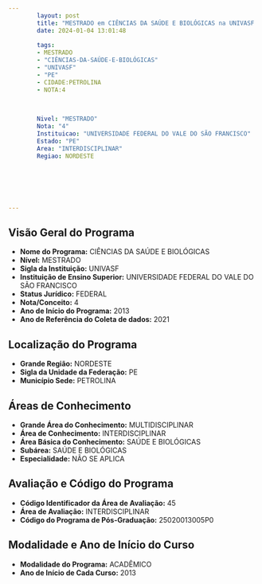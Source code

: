 ```yaml
---
        layout: post
        title: "MESTRADO em CIÊNCIAS DA SAÚDE E BIOLÓGICAS na UNIVASF  "
        date: 2024-01-04 13:01:48
     
        tags:
        - MESTRADO
        - "CIÊNCIAS-DA-SAÚDE-E-BIOLÓGICAS"
        - "UNIVASF"
        - "PE"
        - CIDADE:PETROLINA
        - NOTA:4
        
       

        Nivel: "MESTRADO"
        Nota: "4"
        Instituicao: "UNIVERSIDADE FEDERAL DO VALE DO SÃO FRANCISCO"
        Estado: "PE"
        Area: "INTERDISCIPLINAR"
        Regiao: NORDESTE
        
        
        
        
        
        
---
```

## Visão Geral do Programa
- **Nome do Programa:** CIÊNCIAS DA SAÚDE E BIOLÓGICAS
- **Nível:** MESTRADO
- **Sigla da Instituição:** UNIVASF
- **Instituição de Ensino Superior:** UNIVERSIDADE FEDERAL DO VALE DO SÃO FRANCISCO
- **Status Jurídico:** FEDERAL
- **Nota/Conceito:** 4
- **Ano de Início do Programa:** 2013
- **Ano de Referência do Coleta de dados:** 2021

## Localização do Programa
- **Grande Região:** NORDESTE
- **Sigla da Unidade da Federação:** PE
- **Município Sede:** PETROLINA

## Áreas de Conhecimento
- **Grande Área do Conhecimento:** MULTIDISCIPLINAR
- **Área de Conhecimento:** INTERDISCIPLINAR
- **Área Básica do Conhecimento:** SAÚDE E BIOLÓGICAS
- **Subárea:** SAÚDE E BIOLÓGICAS
- **Especialidade:** NÃO SE APLICA

## Avaliação e Código do Programa
- **Código Identificador da Área de Avaliação:** 45
- **Área de Avaliação:** INTERDISCIPLINAR
- **Código do Programa de Pós-Graduação:** 25020013005P0


## Modalidade e Ano de Início do Curso
- **Modalidade do Programa:** ACADÊMICO
- **Ano de Início de Cada Curso:** 2013
